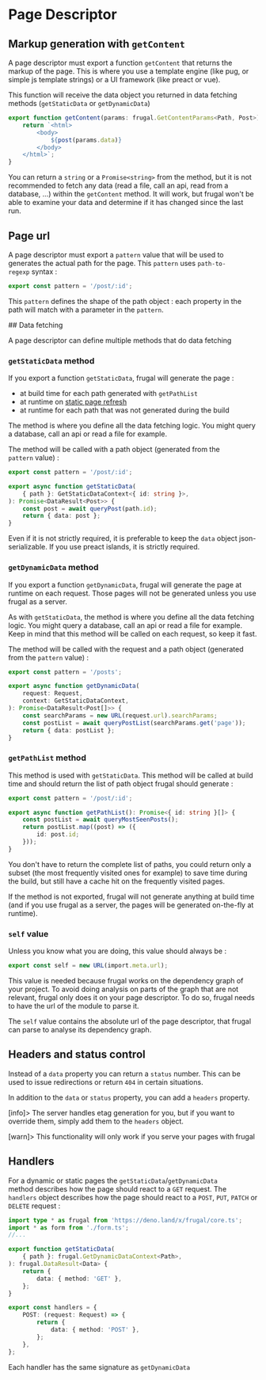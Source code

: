 # Page Descriptor

## Markup generation with `getContent`

A page descriptor must export a function `getContent` that returns the markup of the page. This is where you use a template engine (like pug, or simple js template strings) or a UI framework (like preact or vue).

This function will receive the data object you returned in data fetching methods (`getStaticData` or `getDynamicData`)

```ts
export function getContent(params: frugal.GetContentParams<Path, Post>) {
    return `<html>
        <body>
            ${post(params.data)}
        </body>
    </html>`;
}
```

You can return a `string` or a `Promise<string>` from the method, but it is not recommended to fetch any data (read a file, call an api, read from a database, ...) within the `getContent` method. It will work, but frugal won't be able to examine your data and determine if it has changed since the last run.

## Page url

A page descriptor must export a `pattern` value that will be used to generates the actual path for the page. This `pattern` uses `path-to-regexp` syntax :

```ts
export const pattern = '/post/:id';
```

This `pattern` defines the shape of the path object : each property in the path will match with a parameter in the `pattern`.

## Data fetching

A page descriptor can define multiple methods that do data fetching

### `getStaticData` method

If you export a function `getStaticData`, frugal will generate the page :

- at build time for each path generated with `getPathList`
- at runtime on [static page refresh](??)
- at runtime for each path that was not generated during the build

The method is where you define all the data fetching logic. You might query a database, call an api or read a file for example.

The method will be called with a path object (generated from the `pattern` value) :

```ts
export const pattern = '/post/:id';

export async function getStaticData(
    { path }: GetStaticDataContext<{ id: string }>,
): Promise<DataResult<Post>> {
    const post = await queryPost(path.id);
    return { data: post };
}
```

Even if it is not strictly required, it is preferable to keep the `data` object json-serializable. If you use preact islands, it is strictly required.

### `getDynamicData` method

If you export a function `getDynamicData`, frugal will generate the page at runtime on each request. Those pages will not be generated unless you use frugal as a server.

As with `getStaticData`, the method is where you define all the data fetching logic. You might query a database, call an api or read a file for example. Keep in mind that this method will be called on each request, so keep it fast.

The method will be called with the request and a path object (generated from the `pattern` value) :

```ts
export const pattern = '/posts';

export async function getDynamicData(
    request: Request,
    context: GetStaticDataContext,
): Promise<DataResult<Post[]>> {
    const searchParams = new URL(request.url).searchParams;
    const postList = await queryPostList(searchParams.get('page'));
    return { data: postList };
}
```

### `getPathList` method

This method is used with `getStaticData`. This method will be called at build time and should return the list of path object frugal should generate :

```ts
export const pattern = '/post/:id';

export async function getPathList(): Promise<{ id: string }[]> {
    const postList = await queryMostSeenPosts();
    return postList.map((post) => ({
        id: post.id;
    }));
}
```

You don't have to return the complete list of paths, you could return only a subset (the most frequently visited ones for example) to save time during the build, but still have a cache hit on the frequently visited pages.

If the method is not exported, frugal will not generate anything at build time (and if you use frugal as a server, the pages will be generated on-the-fly at runtime).

### `self` value

Unless you know what you are doing, this value should always be :

```ts
export const self = new URL(import.meta.url);
```

This value is needed because frugal works on the dependency graph of your project. To avoid doing analysis on parts of the graph that are not relevant, frugal only does it on your page descriptor. To do so, frugal needs to have the url of the module to parse it.

The `self` value contains the absolute url of the page descriptor, that frugal can parse to analyse its dependency graph.

## Headers and status control

Instead of a `data` property you can return a `status` number. This can be used to issue redirections or return `404` in certain situations.

In addition to the `data` or `status` property, you can add a `headers` property.

[info]> The server handles etag generation for you, but if you want to override them, simply add them to the `headers` object.

[warn]> This functionality will only work if you serve your pages with frugal

## Handlers

For a dynamic or static pages the `getStaticData`/`getDynamicData` method describes how the page should react to a `GET` request. The `handlers` object describes how the page should react to a `POST`, `PUT`, `PATCH` or `DELETE` request :

```ts
import type * as frugal from 'https://deno.land/x/frugal/core.ts';
import * as form from './form.ts';
//...

export function getStaticData(
    { path }: frugal.GetDynamicDataContext<Path>,
): frugal.DataResult<Data> {
    return {
        data: { method: 'GET' },
    };
}

export const handlers = {
    POST: (request: Request) => {
        return {
            data: { method: 'POST' },
        };
    },
};
```

Each handler has the same signature as `getDynamicData`
